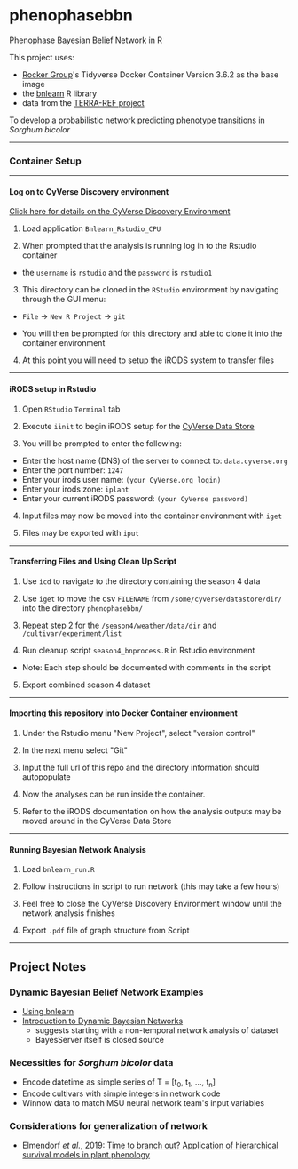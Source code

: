 # phenophasebbn
Phenophase Bayesian Belief Network in R

This project uses:

  - [Rocker Group](https://github.com/rocker-org)'s Tidyverse Docker Container Version 3.6.2 as the base image
  - the [bnlearn](https://www.bnlearn.com/) R library
  - data from the [TERRA-REF project](https://www.terraref.org/)

 To develop a probabilistic network predicting phenotype transitions in *Sorghum bicolor*

---

### Container Setup

---

#### Log on to CyVerse Discovery environment

[Click here for details on the CyVerse Discovery Environment](https://learning.cyverse.org/projects/container_camp_workshop_2019/en/latest/cyverse/de_docker.html)

  1. Load application `Bnlearn_Rstudio_CPU`

  2. When prompted that the analysis is running log in to the Rstudio container

  - the `username` is `rstudio` and the `password` is `rstudio1`

  3. This directory can be cloned in the `RStudio` environment by navigating through the GUI menu:

  - `File` &#8594; `New R Project` &#8594; `git`

  - You will then be prompted for this directory and able to clone it into the container environment

  4. At this point you will need to setup the iRODS system to transfer files

---

#### iRODS setup in Rstudio

  1. Open `RStudio` `Terminal` tab

  2. Execute `iinit` to begin iRODS setup for the [CyVerse Data Store](https://data.cyverse.org/)

  3. You will be prompted to enter the following:
  - Enter the host name (DNS) of the server to connect to: `data.cyverse.org`
  - Enter the port number: `1247`
  - Enter your irods user name: `(your CyVerse.org login)`
  - Enter your irods zone: `iplant`
  - Enter your current iRODS password: `(your CyVerse password)`

  4. Input files may now be moved into the container environment with `iget`

  5. Files may be exported with `iput`

---

#### Transferring Files and Using Clean Up Script

  1. Use `icd` to navigate to the directory containing the season 4 data

  2. Use `iget` to move the csv `FILENAME` from `/some/cyverse/datastore/dir/` into the directory `phenophasebbn/`

  3. Repeat step 2 for the `/season4/weather/data/dir` and `/cultivar/experiment/list`

  4. Run cleanup script `season4_bnprocess.R` in Rstudio environment

  - Note: Each step should be documented with comments in the script

  5. Export combined season 4 dataset

---

#### Importing this repository into Docker Container environment

1. Under the Rstudio menu "New Project", select "version control"

2. In the next menu select "Git"

3. Input the full url of this repo and the directory information should autopopulate

4. Now the analyses can be run inside the container.

5. Refer to the iRODS documentation on how the analysis outputs may be moved around in the CyVerse Data Store 

---
#### Running Bayesian Network Analysis

  1. Load `bnlearn_run.R`

  2. Follow instructions in script to run network (this may take a few hours)

  3. Feel free to close the CyVerse Discovery Environment window until the network analysis finishes

  4. Export `.pdf` file of graph structure from Script

---

## Project Notes

### Dynamic Bayesian Belief Network Examples

- [Using bnlearn](https://www.github.com/rbartelme/phenophasebbn)
- [Introduction to Dynamic Bayesian Networks](https://www.bayesserver.com/docs/introduction/dynamic-bayesian-networks)
  * suggests starting with a non-temporal network analysis of dataset
  * BayesServer itself is closed source

### Necessities for *Sorghum bicolor* data

- Encode datetime as simple series of T = [t<sub>0</sub>, t<sub>1</sub>, ..., t<sub>n</sub>]
- Encode cultivars with simple integers in network code
- Winnow data to match MSU neural network team's input variables

### Considerations for generalization of network

- Elmendorf *et al.*, 2019: [Time to branch out? Application of hierarchical survival models in plant phenology](https://www.sciencedirect.com/science/article/pii/S0168192319303107?via%3Dihub)
